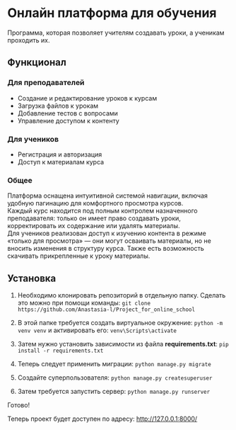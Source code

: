 # Онлайн платформа для обучения

Программа, которая позволяет учителям создавать уроки, а ученикам проходить их. 

## Функционал
### Для преподавателей
 - Создание и редактирование уроков к курсам
 - Загрузка файлов к урокам
 - Добавление тестов с вопросами
 - Управление доступом к контенту
### Для учеников
- Регистрация и авторизация
- Доступ к материалам курса

### Общее

Платформа оснащена интуитивной системой навигации, включая удобную пагинацию для комфортного просмотра курсов.  
Каждый курс находится под полным контролем назначенного преподавателя: только он имеет право создавать уроки, корректировать их содержание или удалять материалы.  
Для учеников реализован доступ к изучению контента в режиме «только для просмотра» — они могут осваивать материалы, но не вносить изменения в структуру курса. 
Также есть возможность скачивать прикрепленные к уроку материалы. 

## Установка
1) Необходимо клонировать репозиторий в отдельную папку. Сделать это можно при помощи команды: 
`git clone https://github.com/Anastasia-l/Project_for_online_school` 

2) В этой папке требуется создать виртуальное окружение:
`python -m venv venv`
и активировать его:
`venv\Scripts\activate`

3) Затем нужно установить зависимости из файла **requirements.txt**:
`pip install -r requirements.txt`

4) Теперь следует применить миграции:
`python manage.py migrate`

5) Создайте суперпользователя:
`python manage.py createsuperuser`

6) Затем требуется запустить сервер:
`python manage.py runserver`

Готово! 

Теперь проект будет доступен по адресу: http://127.0.0.1:8000/
